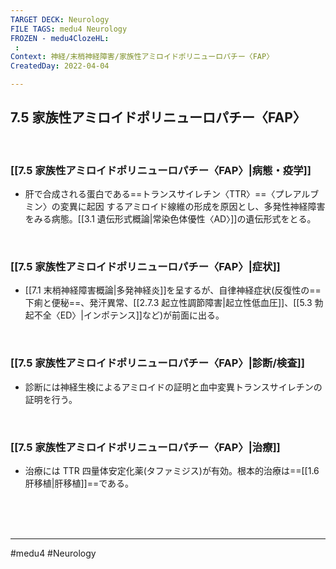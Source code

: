 ```yaml
---
TARGET DECK: Neurology
FILE TAGS: medu4 Neurology
FROZEN - medu4ClozeHL:
 : 
Context: 神経/末梢神経障害/家族性アミロイドポリニューロパチー〈FAP〉
CreatedDay: 2022-04-04

---
```


## 7.5 家族性アミロイドポリニューロパチー〈FAP〉

<br>

### [[7.5 家族性アミロイドポリニューロパチー〈FAP〉|病態・疫学]]
* 肝で合成される蛋白である==トランスサイレチン〈TTR〉==〈プレアルブミン〉の変異に起因 するアミロイド線維の形成を原因とし、多発性神経障害をみる病態。[[3.1 遺伝形式概論|常染色体優性〈AD〉]]の遺伝形式をとる。
<!--ID: 1649070300589-->


<br>

### [[7.5 家族性アミロイドポリニューロパチー〈FAP〉|症状]]
* [[7.1 末梢神経障害概論|多発神経炎]]を呈するが、自律神経症状(反復性の==下痢と便秘==、発汗異常、[[2.7.3 起立性調節障害|起立性低血圧]]、[[5.3 勃起不全〈ED〉|インポテンス]]など)が前面に出る。
<!--ID: 1649070300596-->


<br>

### [[7.5 家族性アミロイドポリニューロパチー〈FAP〉|診断/検査]]
* 診断には神経生検によるアミロイドの証明と血中変異トランスサイレチンの証明を行う。

<br>

### [[7.5 家族性アミロイドポリニューロパチー〈FAP〉|治療]]
* 治療には TTR 四量体安定化薬(タファミジス)が有効。根本的治療は==[[1.6 肝移植|肝移植]]==である。
 
<!--ID: 1649070300603-->


<br><br><br>

---
#medu4 #Neurology 